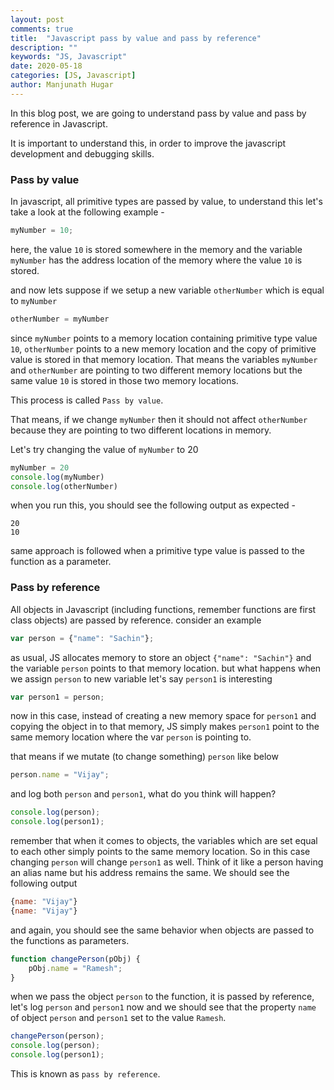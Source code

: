 ```yaml
---
layout: post
comments: true
title:  "Javascript pass by value and pass by reference"
description: ""
keywords: "JS, Javascript"
date: 2020-05-18
categories: [JS, Javascript]
author: Manjunath Hugar
---
```


In this blog post, we are going to understand pass by value and pass by reference in Javascript.

It is important to understand this, in order to improve the javascript development and debugging skills.

### Pass by value
In javascript, all primitive types are passed by value, to understand this let's take a look at the following example - 
```js
myNumber = 10;
```
here, the value `10` is stored somewhere in the memory and the variable `myNumber` has the address location of the memory where the value `10` is stored.

and now lets suppose if we setup a new variable `otherNumber` which is equal to `myNumber`
```js
otherNumber = myNumber
```
since `myNumber` points to a memory location containing primitive type value `10`, `otherNumber` points to a new memory location and the copy of primitive value is stored in that memory location. That means the variables `myNumber` and `otherNumber` are pointing to two different memory locations but the same value `10` is stored in those two memory locations.

This process is called `Pass by value`.

That means, if we change `myNumber` then it should not affect `otherNumber` because they are pointing to two different locations in memory.

Let's try changing the value of `myNumber` to 20
```js
myNumber = 20
console.log(myNumber)
console.log(otherNumber)
```
when you run this, you should see the following output as expected -
```
20
10
```

same approach is followed when a primitive type value is passed to the function as a parameter.

### Pass by reference
All objects in Javascript
(including functions, remember functions are first class objects) are passed by reference.
consider an example
```js
var person = {"name": "Sachin"};
```
as usual, JS allocates memory to store an object `{"name": "Sachin"}` and the variable `person` points to that memory location.
but what happens when we assign `person` to new variable let's say `person1` is interesting
```js
var person1 = person;
```
now in this case, instead of creating a new memory space for `person1` and copying the object in to that memory, JS simply makes `person1` point to the same memory location where the var `person` is pointing to.

that means if we mutate (to change something) `person` like below
```js
person.name = "Vijay";
```
and log both `person` and `person1`, what do you think will happen?
```js
console.log(person);
console.log(person1);
```
remember that when it comes to objects, the variables which are set equal to each other simply points to the same memory location. So in this case changing `person` will change `person1` as well.
Think of it like a person having an alias name but his address remains the same.
We should see the following output

```js
{name: "Vijay"}
{name: "Vijay"}
```
and again, you should see the same behavior when objects are passed to the functions as parameters.
```js
function changePerson(pObj) {
    pObj.name = "Ramesh";
}
```
when we pass the object `person` to the function, it is passed by reference, let's log `person` and `person1` now and we should see that the property `name` of object `person` and `person1` set to the value `Ramesh`.
```js
changePerson(person);
console.log(person);
console.log(person1);
```
This is known as `pass by reference`.

